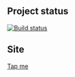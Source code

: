 ## Project status
[![Build status](https://ci.appveyor.com/api/projects/status/dpqb32uh0gqwko3p?svg=true)](https://ci.appveyor.com/project/xenianick/ahj-homework-4-1-4-2)

## Site
[Tap me](https://xenianick.github.io/ahj-homework_4.1-4.2/)